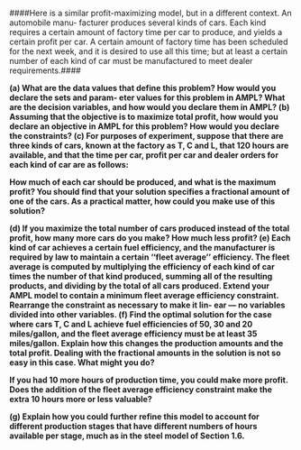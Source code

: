 ####Here is a similar profit-maximizing model, but in a different context. An automobile manu- facturer produces several kinds of cars. Each kind requires a certain amount of factory time per car to produce, and yields a certain profit per car. A certain amount of factory time has been scheduled for the next week, and it is desired to use all this time; but at least a certain number of each kind of car must be manufactured to meet dealer requirements.####

**(a) What are the data values that define this problem? How would you declare the sets and param- eter values for this problem in AMPL? What are the decision variables, and how would you declare them in AMPL?
(b) Assuming that the objective is to maximize total profit, how would you declare an objective in AMPL for this problem? How would you declare the constraints?
(c) For purposes of experiment, suppose that there are three kinds of cars, known at the factory as T, C and L, that 120 hours are available, and that the time per car, profit per car and dealer orders for each kind of car are as follows:**

**How much of each car should be produced, and what is the maximum profit? You should find that your solution specifies a fractional amount of one of the cars. As a practical matter, how could you make use of this solution?**

**(d) If you maximize the total number of cars produced instead of the total profit, how many more cars do you make? How much less profit?
(e) Each kind of car achieves a certain fuel efficiency, and the manufacturer is required by law to maintain a certain ‘‘fleet average’’ efficiency. The fleet average is computed by multiplying the efficiency of each kind of car times the number of that kind produced, summing all of the resulting products, and dividing by the total of all cars produced. Extend your AMPL model to contain a minimum fleet average efficiency constraint. Rearrange the constraint as necessary to make it lin- ear — no variables divided into other variables.
(f) Find the optimal solution for the case where cars T, C and L achieve fuel efficiencies of 50, 30 and 20 miles/gallon, and the fleet average efficiency must be at least 35 miles/gallon. Explain how this changes the production amounts and the total profit. Dealing with the fractional amounts in the solution is not so easy in this case. What might you do?**

**If you had 10 more hours of production time, you could make more profit. Does the addition of the fleet average efficiency constraint make the extra 10 hours more or less valuable?**

**(g) Explain how you could further refine this model to account for different production stages that have different numbers of hours available per stage, much as in the steel model of Section 1.6.**
